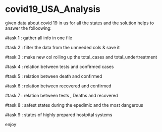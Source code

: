 # covid19_USA_Analysis

given data about covid 19 in us for all the states and the solution helps to answer the folloowing:

#task 1 : gather all info in one file

#task 2 : filter the data from the unneeded cols & save it

#task 3 : make new col rolling up the total_cases and total_undertreatment

#task 4 : relation between tests and confirmed cases

#task 5 : relation between death and confirmed

#task 6 : relation between recovered and confirmed

#task 7 : relation between tests , Deaths and recovered

#task 8 : safest states during the epedimic and the most dangerous

#task 9 : states of highly prepared hostpital systems


enjoy 
